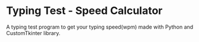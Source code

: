 
# Typing Test - Speed Calculator

A typing test program to get your typing speed(wpm) made with Python and CustomTkinter library.
